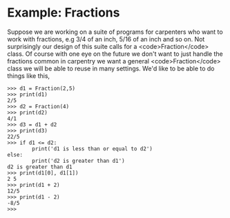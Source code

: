 # Example: Fractions

Suppose we are working on a suite of programs for carpenters who want to
work with fractions, e.g 3/4 of an inch, 5/16 of an inch and so on. Not
surprisingly our design of this suite calls for a
\<code\>Fraction\</code\> class. Of course with one eye on the future we
don't want to just handle the fractions common in carpentry we want a
general \<code\>Fraction\</code\> class we will be able to reuse in many
settings. We'd like to be able to do things like this,

    >>> d1 = Fraction(2,5)
    >>> print(d1)
    2/5
    >>> d2 = Fraction(4)
    >>> print(d2)
    4/1
    >>> d3 = d1 + d2
    >>> print(d3)
    22/5
    >>> if d1 <= d2:
            print('d1 is less than or equal to d2')
    else:
            print('d2 is greater than d1')
    d2 is greater than d1
    >>> print(d1[0], d1[1])
    2 5
    >>> print(d1 + 2)
    12/5
    >>> print(d1 - 2)
    -8/5
    >>>
